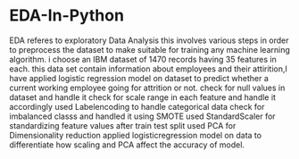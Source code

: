 # EDA-In-Python
EDA referes to exploratory Data Analysis this involves various steps in order to preprocess the dataset to make suitable for training any machine learning algorithm.
i choose an IBM dataset of 1470 records having 35 features in each. this data set contain information about employees and their attirition,I have applied logistic regression model on dataset to predict whether a current working employee going for attrition or not. 
check for null values in dataset and handle it
check for scale range in each feature and handle it accordingly
used Labelencoding to handle categorical data
check for imbalanced classs and handled it using SMOTE
used StandardScaler for standardizing feature values after train test split
used PCA for Dimensionality reduction
applied logisticregression model on data to differentiate how scaling and PCA affect the accuracy of model. 
